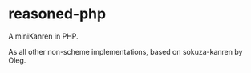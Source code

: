 # reasoned-php

A miniKanren in PHP.

As all other non-scheme implementations, based on sokuza-kanren by Oleg.

